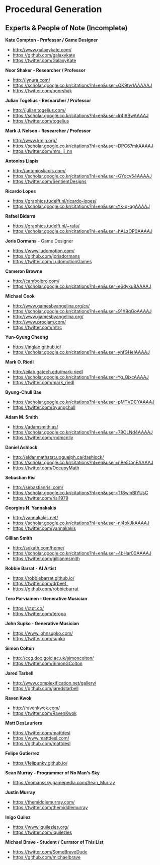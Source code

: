 # Procedural Generation  

## Experts & People of Note (Incomplete)

**Kate Compton - Professor / Game Designer**
- http://www.galaxykate.com/
- https://github.com/galaxykate
- https://twitter.com/GalaxyKate

**Noor Shaker - Researcher / Professor**
- http://lynura.com/
- https://scholar.google.co.kr/citations?hl=en&user=OK9tw1AAAAAJ
- https://twitter.com/noorshak

**Julian Togelius - Researcher / Professor**
- http://julian.togelius.com/
- https://scholar.google.co.kr/citations?hl=en&user=lr4I9BwAAAAJ
- https://twitter.com/togelius

**Mark J. Nelson - Researcher / Professor**
- http://www.kmjn.org/
- https://scholar.google.co.kr/citations?hl=en&user=DPC67mkAAAAJ
- https://twitter.com/mm_jj_nn

**Antonios Liapis**
- http://antoniosliapis.com/
- https://scholar.google.co.kr/citations?hl=en&user=GYdcv54AAAAJ
- https://twitter.com/SentientDesigns

**Ricardo Lopes**
- https://graphics.tudelft.nl/ricardo-lopes/
- https://scholar.google.co.kr/citations?hl=en&user=Yk-g-qgAAAAJ

**Rafael Bidarra**
- https://graphics.tudelft.nl/~rafa/
- https://scholar.google.co.kr/citations?hl=en&user=hALzOP0AAAAJ

**Joris Dormans** - Game Designer
- https://www.ludomotion.com/
- https://github.com/jorisdormans
- https://twitter.com/LudomotionGames

**Cameron Browne**
- http://cambolbro.com/
- https://scholar.google.co.kr/citations?hl=en&user=e6dyku8AAAAJ

**Michael Cook**
- http://www.gamesbyangelina.org/cv/
- https://scholar.google.co.kr/citations?hl=en&user=91X9qGoAAAAJ
- http://www.gamesbyangelina.org/
- http://www.procjam.com/
- https://twitter.com/mtrc

**Yun-Gyung Cheong**
- https://inglab.github.io/
- https://scholar.google.co.kr/citations?hl=en&user=yhfGHeIAAAAJ

**Mark O. Riedl**
- http://eilab.gatech.edu/mark-riedl
- https://scholar.google.co.kr/citations?hl=en&user=Yg_QjxcAAAAJ
- https://twitter.com/mark_riedl

**Byung-Chull Bae**
- https://scholar.google.co.kr/citations?hl=en&user=pMTVDCYAAAAJ
- https://twitter.com/byungchull

**Adam M. Smith**
- https://adamsmith.as/
- https://scholar.google.co.kr/citations?hl=en&user=78OLNd4AAAAJ
- https://twitter.com/rndmcnlly

**Daniel Ashlock**
- http://eldar.mathstat.uoguelph.ca/dashlock/
- https://scholar.google.co.kr/citations?hl=en&user=nBe5CmEAAAAJ
- https://twitter.com/OccupyMath

**Sebastian Risi**
- http://sebastianrisi.com/
- https://scholar.google.co.kr/citations?hl=en&user=Tf8winBIYUsC
- https://twitter.com/risi1979

**Georgios N. Yannakakis**
- http://yannakakis.net/
- https://scholar.google.co.kr/citations?hl=en&user=nj4bkJkAAAAJ
- https://twitter.com/yannakakis

**Gillian Smith**
- http://sokath.com/home/
- https://scholar.google.co.kr/citations?hl=en&user=4bHar00AAAAJ
- https://twitter.com/gillianmsmith

**Robbie Barrat - AI Artist**
- https://robbiebarrat.github.io/
- https://twitter.com/drbeef_
- https://github.com/robbiebarrat

**Tero Parviainen - Generative Musician**
- https://ctpt.co/
- https://twitter.com/teropa

**John Supko - Generative Musician**
- https://www.johnsupko.com/
- https://twitter.com/supko

**Simon Colton**
- http://ccg.doc.gold.ac.uk/simoncolton/
- https://twitter.com/SimonGColton

**Jared Tarbell**
- http://www.complexification.net/gallery/
- https://github.com/jaredstarbell 

**Raven Kwok**
- http://ravenkwok.com/ 
- https://twitter.com/RavenKwok 

**Matt DesLauriers**
- https://twitter.com/mattdesl
- https://www.mattdesl.com/ 
- https://github.com/mattdesl

**Felipe Gutierrez**
- https://felipunky.github.io/

**Sean Murray - Programmer of No Man's Sky** 
- https://nomanssky.gamepedia.com/Sean_Murray

**Justin Murray**
- https://themiddlemurray.com/
- https://twitter.com/themiddlemurray 

**Inigo Quilez**
- https://www.iquilezles.org/
- https://twitter.com/iquilezles

**Michael Brave - Student / Currator of This List**
- https://twitter.com/SomeBraveDude
- https://github.com/michaelbrave